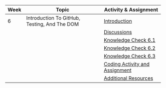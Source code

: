 | Week | Topic                                        | Activity & Assignment          |
|------|----------------------------------------------|--------------------------------|
| 6    | Introduction To GitHub, Testing, And The DOM | [Introduction](./Introduction%20And%20Instructions.pdf)                  |
|      |                                              | [Discussions](https://classroom.google.com/c/NjE1MzM0ODAxMDIz/a/NjE1NjE3MDAwMTA3/details)                   |
|      |                                              | [Knowledge Check 6.1](https://docs.google.com/forms/d/e/1FAIpQLSfa72b-ulHVZZQdSqS1rjk49E32eHbJqCUmrjiUKtGD6xGMNA/viewform)            |
|      |                                              | [Knowledge Check 6.2](https://docs.google.com/forms/d/e/1FAIpQLScD8PGpT0va9cKnicBGTYNCuE0318q-ZY5YpRgnG-JyjBnPIQ/viewform)            |
|      |                                              | [Knowledge Check 6.3](https://docs.google.com/forms/d/e/1FAIpQLSdXBn61QjHGURUH7eqPprJkh_CMd14mp_AgORO1K5rqN0aVCQ/viewform)            |
|      |                                              | [Coding Activity and Assignment](https://classroom.github.com/a/mnHAl5zS) |
|      |                                              | [Additional Resources](./Additional%20Resources.pdf)           |
